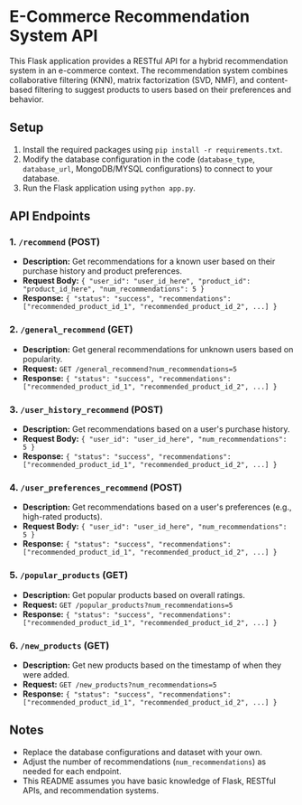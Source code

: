 
# E-Commerce Recommendation System API

This Flask application provides a RESTful API for a hybrid recommendation system in an e-commerce context. The recommendation system combines collaborative filtering (KNN), matrix factorization (SVD, NMF), and content-based filtering to suggest products to users based on their preferences and behavior.

## Setup

1. Install the required packages using `pip install -r requirements.txt`.
2. Modify the database configuration in the code (`database_type`, `database_url`, MongoDB/MYSQL configurations) to connect to your database.
3. Run the Flask application using `python app.py`.

## API Endpoints

### 1. `/recommend` (POST)

- **Description:** Get recommendations for a known user based on their purchase history and product preferences.
- **Request Body:** `{ "user_id": "user_id_here", "product_id": "product_id_here", "num_recommendations": 5 }`
- **Response:** `{ "status": "success", "recommendations": ["recommended_product_id_1", "recommended_product_id_2", ...] }`

### 2. `/general_recommend` (GET)

- **Description:** Get general recommendations for unknown users based on popularity.
- **Request:** `GET /general_recommend?num_recommendations=5`
- **Response:** `{ "status": "success", "recommendations": ["recommended_product_id_1", "recommended_product_id_2", ...] }`

### 3. `/user_history_recommend` (POST)

- **Description:** Get recommendations based on a user's purchase history.
- **Request Body:** `{ "user_id": "user_id_here", "num_recommendations": 5 }`
- **Response:** `{ "status": "success", "recommendations": ["recommended_product_id_1", "recommended_product_id_2", ...] }`

### 4. `/user_preferences_recommend` (POST)

- **Description:** Get recommendations based on a user's preferences (e.g., high-rated products).
- **Request Body:** `{ "user_id": "user_id_here", "num_recommendations": 5 }`
- **Response:** `{ "status": "success", "recommendations": ["recommended_product_id_1", "recommended_product_id_2", ...] }`

### 5. `/popular_products` (GET)

- **Description:** Get popular products based on overall ratings.
- **Request:** `GET /popular_products?num_recommendations=5`
- **Response:** `{ "status": "success", "recommendations": ["recommended_product_id_1", "recommended_product_id_2", ...] }`

### 6. `/new_products` (GET)

- **Description:** Get new products based on the timestamp of when they were added.
- **Request:** `GET /new_products?num_recommendations=5`
- **Response:** `{ "status": "success", "recommendations": ["recommended_product_id_1", "recommended_product_id_2", ...] }`

## Notes

- Replace the database configurations and dataset with your own.
- Adjust the number of recommendations (`num_recommendations`) as needed for each endpoint.
- This README assumes you have basic knowledge of Flask, RESTful APIs, and recommendation systems.
